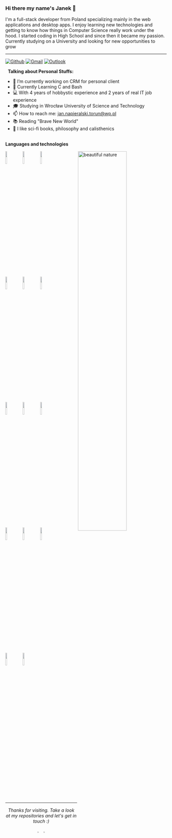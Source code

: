 ### Hi there my name's Janek 👋

I'm a full-stack developer from Poland specializing mainly in the web applications and desktop apps.
I enjoy learning new technologies and getting to know how things in Computer Science really work under the hood.
I started coding in High School and since then it became my passion. Currently studying on a University and looking
for new opportunities to grow

<hr></hr>

[![Github](https://img.shields.io/badge/-Github-000?style=flat&logo=Github&logoColor=white)](https://github.com/R3VANEK)
[![Gmail](https://img.shields.io/badge/-Gmail-c14438?style=flat&logo=Gmail&logoColor=white)](mailto:jan.napieralski.torun@gmail.com)
[![Outlook](https://img.shields.io/badge/-Outlook-0078D4?style=flat&logo=Microsoft-Outlook&logoColor=white)](mailto:jan.napieralski.torun@wp.pl)

&nbsp;
**Talking about Personal Stuffs:**

- 🔭 I’m currently working on CRM for personal client
- 🌱 Currently Learning C and Bash
- 💻 With 4 years of hobbystic experience and 2 years of real IT job experience
- 🎓 Studying in Wrocław University of Science and Technology
- 📫 How to reach me: jan.napieralski.torun@wp.pl
- 📚 Reading "Brave New World" 
- 💖 I like sci-fi books, philosophy and calisthenics




 
&nbsp;
<br/>
**Languages and technologies**
<!-- Your github readme stats
You can use this api: https://github.com/anuraghazra/github-readme-stats
-->
<p>
 <img width="55%" align="right" alt="beautiful nature" src="https://images.adsttc.com/media/images/5f03/b296/b357/658c/1f00/07fa/newsletter/CABINS_Photo_Third_Nature__Structured_Environment__Henrik_Innovation.jpg?1594077820" />
  <!-- Your languages and tools. Be careful with the alignment. 
  You can use this sites to get logos: https://www.vectorlogo.zone or https://simpleicons.org/
  -->
  <code><img width="10%"  src="https://www.vectorlogo.zone/logos/w3_css/w3_css-ar21.svg"></code>
  <code><img width="10%" src="https://www.vectorlogo.zone/logos/javascript/javascript-ar21.svg"></code>
  <code><img width="10%" src="https://www.vectorlogo.zone/logos/reactjs/reactjs-ar21.svg"></code>
  <br />
  <code><img width="10%" src="https://www.vectorlogo.zone/logos/typescriptlang/typescriptlang-ar21.svg"></code>
  <code><img width="10%" src="https://www.vectorlogo.zone/logos/php/php-ar21.svg"></code>
  <code><img width="10%" src="https://www.vectorlogo.zone/logos/python/python-ar21.svg"></code>
  <br />
  <code><img width="10%" src="https://www.vectorlogo.zone/logos/mysql/mysql-ar21.svg"></code>
  <code><img width="10%" src="https://www.vectorlogo.zone/logos/java/java-ar21.svg"></code>
  <code><img width="10%" src="https://www.vectorlogo.zone/logos/nodejs/nodejs-ar21.svg"></code>
  <br />
  <code><img width="10%" src="https://www.vectorlogo.zone/logos/git-scm/git-scm-ar21.svg"></code>
  <code><img width="10%" src="https://www.vectorlogo.zone/logos/dotnet/dotnet-ar21.svg"></code>
  <code><img width="10%" src="https://prestaguru.pl/blog/wp-content/uploads/2022/01/Prestashop-logo-vector.png"></code>
  <br/>
  <code><img width="10%" src="https://www.vectorlogo.zone/logos/android/android-ar21.svg"></code>
   <code><img width="10%" src="https://hashdesign.pl/wp-content/uploads/2021/01/logo-wordpress-logo-png.png"></code>
</p>

<p width="100%"></p>
&nbsp;

&nbsp;
<hr>

<p align="center">
  <i>Thanks for visiting. Take a look at my repositories and let's get in touch :)</i>

<p align="center">
<a href= "https://github.com/R3VANEK"><img width="3%" src="https://simpleicons.org/icons/github.svg"/></a>
<a href= "https://github.com/R3VANEK"><img width="3%" src="https://simpleicons.org/icons/maildotru.svg"/></a>
</p>


</p>

